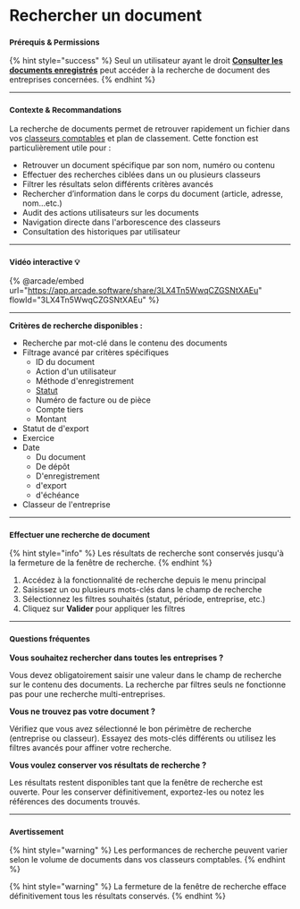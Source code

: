 # Rechercher un document

### <sup>**Prérequis & Permissions**</sup>

{% hint style="success" %}
Seul un utilisateur ayant le droit [**Consulter les documents enregistrés**](../administration/detail-des-droits.md) peut accéder à la recherche de document des entreprises concernées.
{% endhint %}

***

### <sup>**Contexte & Recommandations**</sup>

La recherche de documents permet de retrouver rapidement un fichier dans vos [classeurs comptables](../gestion-des-entreprises/classeurs-comptables.md) et plan de classement. Cette fonction est particulièrement utile pour :

* Retrouver un document spécifique par son nom, numéro ou contenu
* Effectuer des recherches ciblées dans un ou plusieurs classeurs
* Filtrer les résultats selon différents critères avancés
* Rechercher d’information dans le corps du document (article, adresse, nom…etc.)
* Audit des actions utilisateurs sur les documents
* Navigation directe dans l'arborescence des classeurs
* Consultation des historiques par utilisateur

***

### <sup>Vidéo interactive 💡</sup>

{% @arcade/embed url="https://app.arcade.software/share/3LX4Tn5WwqCZGSNtXAEu" flowId="3LX4Tn5WwqCZGSNtXAEu" %}

***

**Critères de recherche disponibles :**

* Recherche par mot-clé dans le contenu des documents
* Filtrage avancé par critères spécifiques
  * ID du document
  * Action d'un utilisateur
  * Méthode d'enregistrement
  * [Statut](../processus-metiers/workflow/configurer-les-statuts-de-documents.md)
  * Numéro de facture ou de pièce
  * Compte tiers
  * Montant
* Statut de d'export
* Exercice
* Date
  * Du document
  * De dépôt
  * D'enregistrement
  * d'export
  * d'échéance
* Classeur de l'entreprise

***

### <sup>**Effectuer une recherche de document**</sup>

{% hint style="info" %}
Les résultats de recherche sont conservés jusqu'à la fermeture de la fenêtre de recherche.
{% endhint %}

1. Accédez à la fonctionnalité de recherche depuis le menu principal
2. Saisissez un ou plusieurs mots-clés dans le champ de recherche
3. Sélectionnez les filtres souhaités (statut, période, entreprise, etc.)
4. Cliquez sur **Valider** pour appliquer les filtres

***

### <sup>**Questions fréquentes**</sup>

**Vous souhaitez rechercher dans toutes les entreprises ?**

Vous devez obligatoirement saisir une valeur dans le champ de recherche sur le contenu des documents. La recherche par filtres seuls ne fonctionne pas pour une recherche multi-entreprises.

**Vous ne trouvez pas votre document ?**

Vérifiez que vous avez sélectionné le bon périmètre de recherche (entreprise ou classeur). Essayez des mots-clés différents ou utilisez les filtres avancés pour affiner votre recherche.

**Vous voulez conserver vos résultats de recherche ?**

Les résultats restent disponibles tant que la fenêtre de recherche est ouverte. Pour les conserver définitivement, exportez-les ou notez les références des documents trouvés.

***

### <sup>**Avertissement**</sup>

{% hint style="warning" %}
Les performances de recherche peuvent varier selon le volume de documents dans vos classeurs comptables.
{% endhint %}

{% hint style="warning" %}
La fermeture de la fenêtre de recherche efface définitivement tous les résultats conservés.
{% endhint %}

